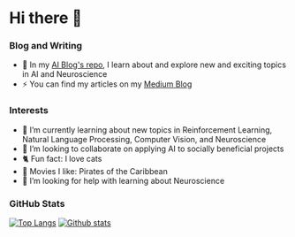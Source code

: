 # Hi there 👋

### Blog and Writing
- :star2: In my [AI Blog's repo](https://github.com/mswang12/Blog), I learn about and explore new and exciting topics in AI and Neuroscience
- :zap: You can find my articles on my [Medium Blog](https://medium.com/@mswang12)

### Interests
- 🌱 I’m currently learning about new topics in Reinforcement Learning, Natural Language Processing, Computer Vision, and Neuroscience
- 👯 I’m looking to collaborate on applying AI to socially beneficial projects
- :cat2: Fun fact: I love cats
- :movie_camera: Movies I like: Pirates of the Caribbean
- :palm_tree: I’m looking for help with learning about Neuroscience

### GitHub Stats
[![Top Langs](https://github-readme-stats.vercel.app/api/top-langs/?username=mswang12)](https://github.com/anuraghazra/github-readme-stats)
[![Github stats](https://github-readme-stats.vercel.app/api?username=mswang12&show_icons=true&line_height=27)](https://github.com/anuraghazra/github-readme-stats)

<!--
**mswang12/mswang12** is a ✨ _special_ ✨ repository because its `README.md` (this file) appears on your GitHub profile.

Here are some ideas to get you started:

- 🔭 I’m currently working on ...
- 🌱 I’m currently learning ...
- 👯 I’m looking to collaborate on ...
- 🤔 I’m looking for help with ...
- 💬 Ask me about ...
- 📫 How to reach me: ...
- 😄 Pronouns: ...
- ⚡ Fun fact: ...

# Resources:
https://towardsdatascience.com/build-a-stunning-readme-for-your-github-profile-9b80434fe5d7
-->
